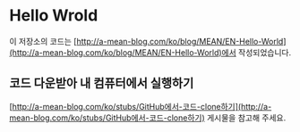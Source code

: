 # Hello Wrold
이 저장소의 코드는
[http://a-mean-blog.com/ko/blog/MEAN/EN-Hello-World](http://a-mean-blog.com/ko/blog/MEAN/EN-Hello-World)에서 작성되었습니다.
<br>
## 코드 다운받아 내 컴퓨터에서 실행하기
[http://a-mean-blog.com/ko/stubs/GitHub에서-코드-clone하기](http://a-mean-blog.com/ko/stubs/GitHub에서-코드-clone하기) 게시물을 참고해 주세요.
<br>
